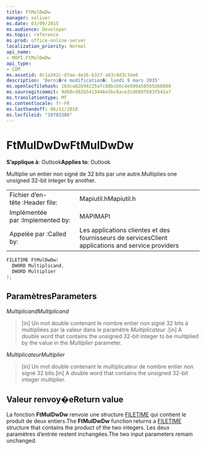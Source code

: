 ```yaml
---
title: FtMulDwDw
manager: soliver
ms.date: 03/09/2015
ms.audience: Developer
ms.topic: reference
ms.prod: office-online-server
localization_priority: Normal
api_name:
- MAPI.FtMulDwDw
api_type:
- COM
ms.assetid: 8c1a342c-d7ae-4e26-b327-a63cdd3c3ee6
description: 'Derni�re modification�: lundi 9 mars 2015'
ms.openlocfilehash: 16dca82b94225afc88bcb6c4e698a50565d6b088
ms.sourcegitcommit: 9d60cd82b5413446e5bc8ace2cd689f683fb41a7
ms.translationtype: MT
ms.contentlocale: fr-FR
ms.lasthandoff: 06/11/2018
ms.locfileid: "19783386"
---
```

# <a name="ftmuldwdw"></a><span data-ttu-id="a02b0-103">FtMulDwDw</span><span class="sxs-lookup"><span data-stu-id="a02b0-103">FtMulDwDw</span></span>

  
  
<span data-ttu-id="a02b0-104">**S’applique à**: Outlook</span><span class="sxs-lookup"><span data-stu-id="a02b0-104">**Applies to**: Outlook</span></span> 
  
<span data-ttu-id="a02b0-105">Multiplie un entier non signé de 32 bits par une autre.</span><span class="sxs-lookup"><span data-stu-id="a02b0-105">Multiplies one unsigned 32-bit integer by another.</span></span>
  
|||
|:-----|:-----|
|<span data-ttu-id="a02b0-106">Fichier d’en-tête :</span><span class="sxs-lookup"><span data-stu-id="a02b0-106">Header file:</span></span>  <br/> |<span data-ttu-id="a02b0-107">Mapiutil.h</span><span class="sxs-lookup"><span data-stu-id="a02b0-107">Mapiutil.h</span></span>  <br/> |
|<span data-ttu-id="a02b0-108">Implémentée par :</span><span class="sxs-lookup"><span data-stu-id="a02b0-108">Implemented by:</span></span>  <br/> |<span data-ttu-id="a02b0-109">MAPI</span><span class="sxs-lookup"><span data-stu-id="a02b0-109">MAPI</span></span>  <br/> |
|<span data-ttu-id="a02b0-110">Appelée par :</span><span class="sxs-lookup"><span data-stu-id="a02b0-110">Called by:</span></span>  <br/> |<span data-ttu-id="a02b0-111">Les applications clientes et des fournisseurs de services</span><span class="sxs-lookup"><span data-stu-id="a02b0-111">Client applications and service providers</span></span>  <br/> |
   
```cpp
FILETIME FtMulDwDw(
  DWORD Multiplicand,
  DWORD Multiplier
);
```

## <a name="parameters"></a><span data-ttu-id="a02b0-112">Paramètres</span><span class="sxs-lookup"><span data-stu-id="a02b0-112">Parameters</span></span>

 <span data-ttu-id="a02b0-113">_Multiplicand_</span><span class="sxs-lookup"><span data-stu-id="a02b0-113">_Multiplicand_</span></span>
  
> <span data-ttu-id="a02b0-114">[in] Un mot double contenant le nombre entier non signé 32 bits à multipliées par la valeur dans le paramètre _Multiplicateur_ .</span><span class="sxs-lookup"><span data-stu-id="a02b0-114">[in] A double word that contains the unsigned 32-bit integer to be multiplied by the value in the  _Multiplier_ parameter.</span></span> 
    
 <span data-ttu-id="a02b0-115">_Multiplicateur_</span><span class="sxs-lookup"><span data-stu-id="a02b0-115">_Multiplier_</span></span>
  
> <span data-ttu-id="a02b0-116">[in] Un mot double contenant le multiplicateur de nombre entier non signé 32 bits.</span><span class="sxs-lookup"><span data-stu-id="a02b0-116">[in] A double word that contains the unsigned 32-bit integer multiplier.</span></span>
    
## <a name="return-value"></a><span data-ttu-id="a02b0-117">Valeur renvoy�e</span><span class="sxs-lookup"><span data-stu-id="a02b0-117">Return value</span></span>

<span data-ttu-id="a02b0-118">La fonction **FtMulDwDw** renvoie une structure [FILETIME](filetime.md) qui contient le produit de deux entiers.</span><span class="sxs-lookup"><span data-stu-id="a02b0-118">The **FtMulDwDw** function returns a [FILETIME](filetime.md) structure that contains the product of the two integers.</span></span> <span data-ttu-id="a02b0-119">Les deux paramètres d’entrée restent inchangées.</span><span class="sxs-lookup"><span data-stu-id="a02b0-119">The two input parameters remain unchanged.</span></span> 
  

